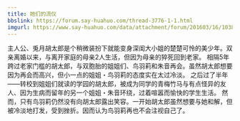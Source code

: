 ```yaml
---
title: 她们的流仪
bbslink: https://forum.say-huahuo.com/thread-3776-1-1.html
imgurl: https://www.say-huahuo.com/data/attachment/forum/201603/16/103840dc1cc0ejq7a9j7ee.jpg
---
```


主人公、兎月胡太郎是个稍微装扮下就能变身深闺大小姐的楚楚可怜的美少年。双亲离婚以来，与离开家庭的母亲2人生活，但因为母亲的猝死回到老家。
相隔5年跨过老家门槛的胡太郎，与双胞胎的姐姐们、鸟羽莉和朱音再会。虽然胡太郎想要因为再会而高兴，但小一点的姐姐・鸟羽莉的态度实在太过冷淡。
之后过了半年——转校到姐姐们就读的学园的胡太郎，被成为同学的青梅竹马与有点怪异的友人、因为生病而留年的另一个姐姐・朱音环绕，过着喧嚣而愉快的学生生活。
然而，只有鸟羽莉仍然没有向胡太郎露出笑容。一开始胡太郎虽然想要与她和解，但被冷淡地打发，受到挫折。因而认为鸟羽莉再也不会注视自己了。<!--more-->
